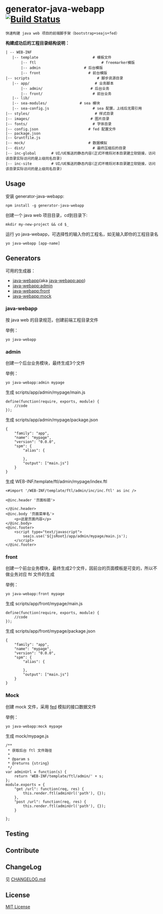 # generator-java-webapp  [![Build Status](https://secure.travis-ci.org/17173/generator-java-webapp.png?branch=master)](https://travis-ci.org/17173/generator-java-webapp)

```
快速构建 java web 项目的前端脚手架（bootstrap+seajs+fed）
```     
     
 **构建成功后的工程目录结构说明：**
 
 ```
| -- WEB-INF
    |-- template                         # 模板文件
        |-- ftl                              # freemarker模版
        |-- admin                    # 后台模版
        |-- front                      # 前台模版
|-- scripts                               # 脚步资源目录
    |-- app/                              # 业务脚本
        |-- admin/                      # 后台业务
        |-- front/                       # 前台业务
    |-- lib/
    |-- sea-modules/               # sea 模块
    |-- sea-config.js   	             # sea 配置，上线后无需引用
|-- styles/                              # 样式目录
|-- images/                            # 图片目录 
|-- fonts/                              # 字体目录
|-- config.json                       # fed 配置文件
|-- package.json
|-- Gruntfile.js
|-- mock/                             # 数据模拟
|-- dist/                               # 最终压缩后的目录
|-- inc-global       # UI/UE推送的静态内容(正式环境将对本目录建立软链接，访问该目录实际访问的是上级同名目录)
|-- inc-site         # UI/UE推送的静态内容(正式环境将对本目录建立软链接，访问该目录实际访问的是上级同名目录)

```	

## Usage

安装 generator-java-webapp:

```
npm install -g generator-java-webapp
```

创建一个 java web 项目目录，cd到目录下:

```
mkdir my-new-project && cd $_
```

运行 yo java-webapp，可选择性的输入你的工程名，如无输入即你的工程目录名

```
yo java-webapp [app-name]
```

## Generators

可用的生成器：

* [java-webapp](#java-webapp)(aka [java-webapp:app](#java-webapp))
* [java-webapp:admin](#admin)
* [java-webapp:front](#front)
* [java-webapp:mock](#mock)

### java-webapp

按 java web 的目录规范，创建前端工程目录文件

举例：

```
yo java-webapp
```

### admin

创建一个后台业务模块，最终生成3个文件

举例：

```
yo java-webapp:admin mypage
```

生成 scripts/app/admin/mypage/main.js

```
define(function(require, exports, module) {
    //code
});
```

生成 scripts/app/admin/mypage/package.json

```
{
    "family": "app",
    "name": "mypage",
    "version": "0.0.0",
    "spm": {
        "alias": {
            
        },
        "output": ["main.js"]
    }
}
```

生成 WEB-INF/template/ftl/admin/mypage/index.ftl

```
<#import '/WEB-INF/template/ftl/admin/inc/inc.ftl' as inc />

<@inc.header '页面标题'>

</@inc.header>
<@inc.body '页面菜单名'>
    <p>这是页面内容</p>
</@inc.body>
<@inc.footer>
    <script type="text/javascript">
        seajs.use('${jsRoot}/app/admin/mypage/main.js');
    </script>
</@inc.footer>
```

### front

创建一个前台业务模块，最终生成2个文件，因前台的页面模板是可变的，所以不做业务对应 ftl 文件的生成

举例：

```
yo java-webapp:front mypage
```

生成 scripts/app/front/mypage/main.js

```
define(function(require, exports, module) {
    //code
});
```

生成 scripts/app/front/mypage/package.json

```
{
    "family": "app",
    "name": "mypage",
    "version": "0.0.0",
    "spm": {
        "alias": {
            
        },
        "output": ["main.js"]
    }
}
```

### Mock

创建 mock 文件，采用 [fed](https://github.com/ijse/FED) 模拟的接口数据文件

举例：

```
yo java-webapp:mock mypage
```

生成 mock/mypage.js

```
/**
 * 获取后台 ftl 文件路径
 *
 * @param s
 * @returns {string}
 */
var adminUrl = function(s) {
    return 'WEB-INF/template/ftl/admin/' + s;
};
module.exports = {
    "get /url": function(req, res) {
        this.render.ftl(adminUrl('path'), {});
    },
    "post /url": function(req, res) {
        this.render.ftl(adminUrl('path'), {});
    }

};
```

## Testing

## Contribute

## ChangeLog

见 [CHANGELOG.md](https://github.com/17173/generator-java-webapp/blob/master/CHANGELOG.md)

## License

[MIT License](http://en.wikipedia.org/wiki/MIT_License)





